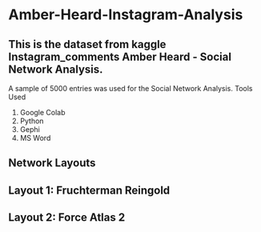 # Amber-Heard-Instagram-Analysis
## This is the dataset from kaggle Instagram_comments Amber Heard - Social Network Analysis.

A sample of 5000 entries was used for the Social Network Analysis.
Tools Used
1. Google Colab
2. Python
3. Gephi
4. MS Word

## Network Layouts

##  Layout 1: Fruchterman Reingold

## Layout 2: Force Atlas 2
